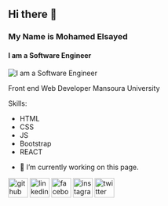## Hi there 👋
### My Name is Mohamed Elsayed
####  I am a Software Engineer
![ I am a Software Engineer](https://scontent.fcai19-3.fna.fbcdn.net/v/t39.30808-1/454350119_1039606577684798_1501161999087598478_n.jpg?stp=dst-jpg_s200x200&_nc_cat=106&ccb=1-7&_nc_sid=0ecb9b&_nc_ohc=ZTpFuMZ4kGMQ7kNvgE5GO4t&_nc_ht=scontent.fcai19-3.fna&oh=00_AYARBgTagvd9_fWYtJYsR-TIizc7inMcO6kTYRIfCZ_xJg&oe=66EA34A0)

 Front end Web Developer
 Mansoura University

Skills:  
* HTML 
* CSS 
* JS
* Bootstrap
* REACT  

- 🔭 I’m currently working on this page. 


[<img src='https://cdn.jsdelivr.net/npm/simple-icons@3.0.1/icons/github.svg' alt='github' height='40'>](https://github.com/MohamedElsayed412)  [<img src='https://cdn.jsdelivr.net/npm/simple-icons@3.0.1/icons/linkedin.svg' alt='linkedin' height='40'>](https://www.linkedin.com/in/mohamed-elsayed-2640542a7/)  [<img src='https://cdn.jsdelivr.net/npm/simple-icons@3.0.1/icons/facebook.svg' alt='facebook' height='40'>](https://www.facebook.com/100049063956684)  [<img src='https://cdn.jsdelivr.net/npm/simple-icons@3.0.1/icons/instagram.svg' alt='instagram' height='40'>](https://www.instagram.com/m0ham9d_elsayed/)  [<img src='https://cdn.jsdelivr.net/npm/simple-icons@3.0.1/icons/twitter.svg' alt='twitter' height='40'>](https://twitter.com/M0hamedElsayed7)  






